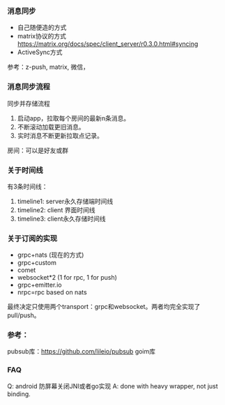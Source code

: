### 消息同步

* 自己随便造的方式
* matrix协议的方式 https://matrix.org/docs/spec/client_server/r0.3.0.html#syncing
* ActiveSync方式

参考：z-push, matrix, 微信，

### 消息同步流程

同步并存储流程

1. 启动app，拉取每个房间的最新n条消息。
2. 不断滚动加载更旧消息。
3. 实时消息不断更新拉取点记录。

房间：可以是好友或群

### 关于时间线

有3条时间线：
1. timeline1: server永久存储端时间线
2. timeline2: client 界面时间线
3. timeline3: client永久存储时间线

### 关于订阅的实现

* grpc+nats (现在的方式)
* grpc+custom
* comet
* websocket*2 (1 for rpc, 1 for push)
* grpc+emitter.io
* nrpc=rpc based on nats

最终决定只使用两个transport：grpc和websocket。两者均完全实现了pull/push。

### 参考：
pubsub库：https://github.com/lileio/pubsub
goim库

### FAQ

Q: android 防屏幕关闭JNI或者go实现
A: done with heavy wrapper, not just binding.

